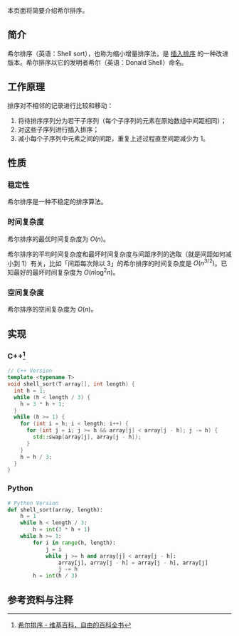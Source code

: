 本页面将简要介绍希尔排序。

## 简介

希尔排序（英语：Shell sort），也称为缩小增量排序法，是 [插入排序](./insertion-sort.md) 的一种改进版本。希尔排序以它的发明者希尔（英语：Donald Shell）命名。

## 工作原理

排序对不相邻的记录进行比较和移动：

1. 将待排序序列分为若干子序列（每个子序列的元素在原始数组中间距相同）；
2. 对这些子序列进行插入排序；
3. 减小每个子序列中元素之间的间距，重复上述过程直至间距减少为 1。

## 性质

### 稳定性

希尔排序是一种不稳定的排序算法。

### 时间复杂度

希尔排序的最优时间复杂度为 $O(n)$。

希尔排序的平均时间复杂度和最坏时间复杂度与间距序列的选取（就是间距如何减小到 1）有关，比如「间距每次除以 3」的希尔排序的时间复杂度是 $O(n^{3/2})$。已知最好的最坏时间复杂度为 $O(n \log^2n)$。

### 空间复杂度

希尔排序的空间复杂度为 $O(n)$。

## 实现

### C++[^ref1]

```cpp
// C++ Version
template <typename T>
void shell_sort(T array[], int length) {
  int h = 1;
  while (h < length / 3) {
    h = 3 * h + 1;
  }
  while (h >= 1) {
    for (int i = h; i < length; i++) {
      for (int j = i; j >= h && array[j] < array[j - h]; j -= h) {
        std::swap(array[j], array[j - h]);
      }
    }
    h = h / 3;
  }
}
```

### Python

```python
# Python Version
def shell_sort(array, length):
    h = 1
    while h < length / 3:
        h = int(3 * h + 1)
    while h >= 1:
        for i in range(h, length):
            j = i
            while j >= h and array[j] < array[j - h]:
                array[j], array[j - h] = array[j - h], array[j]
                j -= h
        h = int(h / 3)
```

## 参考资料与注释

[^ref1]: [希尔排序 - 维基百科，自由的百科全书](https://zh.wikipedia.org/wiki/%E5%B8%8C%E5%B0%94%E6%8E%92%E5%BA%8F)
